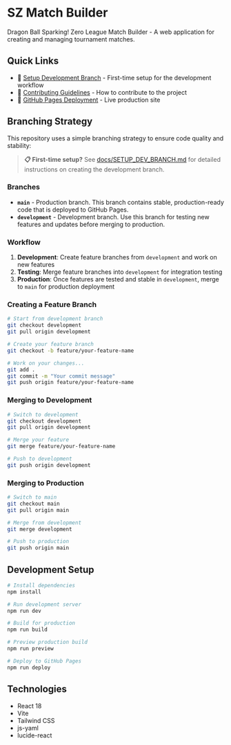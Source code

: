# SZ Match Builder

Dragon Ball Sparking! Zero League Match Builder - A web application for creating and managing tournament matches.

## Quick Links

- 📖 [Setup Development Branch](docs/SETUP_DEV_BRANCH.md) - First-time setup for the development workflow
- 🤝 [Contributing Guidelines](CONTRIBUTING.md) - How to contribute to the project
- 🚀 [GitHub Pages Deployment](https://ge0m.github.io/react-app-test/) - Live production site

## Branching Strategy

This repository uses a simple branching strategy to ensure code quality and stability:

> **📋 First-time setup?** See [docs/SETUP_DEV_BRANCH.md](docs/SETUP_DEV_BRANCH.md) for detailed instructions on creating the development branch.

### Branches

- **`main`** - Production branch. This branch contains stable, production-ready code that is deployed to GitHub Pages.
- **`development`** - Development branch. Use this branch for testing new features and updates before merging to production.

### Workflow

1. **Development**: Create feature branches from `development` and work on new features
2. **Testing**: Merge feature branches into `development` for integration testing
3. **Production**: Once features are tested and stable in `development`, merge to `main` for production deployment

### Creating a Feature Branch

```bash
# Start from development branch
git checkout development
git pull origin development

# Create your feature branch
git checkout -b feature/your-feature-name

# Work on your changes...
git add .
git commit -m "Your commit message"
git push origin feature/your-feature-name
```

### Merging to Development

```bash
# Switch to development
git checkout development
git pull origin development

# Merge your feature
git merge feature/your-feature-name

# Push to development
git push origin development
```

### Merging to Production

```bash
# Switch to main
git checkout main
git pull origin main

# Merge from development
git merge development

# Push to production
git push origin main
```

## Development Setup

```bash
# Install dependencies
npm install

# Run development server
npm run dev

# Build for production
npm run build

# Preview production build
npm run preview

# Deploy to GitHub Pages
npm run deploy
```

## Technologies

- React 18
- Vite
- Tailwind CSS
- js-yaml
- lucide-react